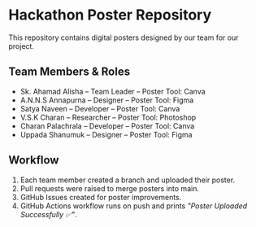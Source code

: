 # Hackathon Poster Repository

This repository contains digital posters designed by our team for our project.

## Team Members & Roles
- Sk. Ahamad Alisha – Team Leader – Poster Tool: Canva  
- A.N.N.S Annapurna – Designer – Poster Tool: Figma  
- Satya Naveen – Developer – Poster Tool: Canva  
- V.S.K Charan – Researcher – Poster Tool: Photoshop  
- Charan Palachrala – Developer – Poster Tool: Canva  
- Uppada Shanumuk – Designer – Poster Tool: Figma  

## Workflow
1. Each team member created a branch and uploaded their poster.
2. Pull requests were raised to merge posters into main.
3. GitHub Issues created for poster improvements.
4. GitHub Actions workflow runs on push and prints *"Poster Uploaded Successfully ✅"*.
